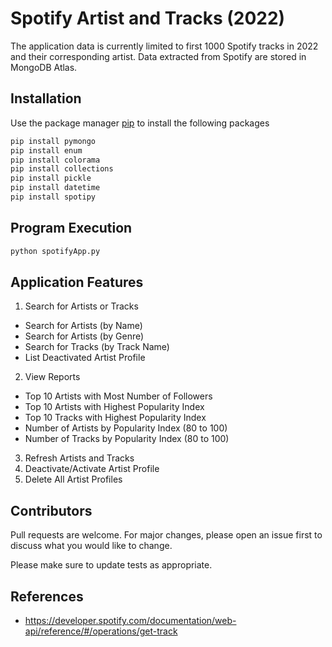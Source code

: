 # Spotify Artist and Tracks (2022)

The application data is currently limited to first 1000 Spotify tracks in 2022 and their corresponding artist. Data extracted from Spotify are stored in MongoDB Atlas.

## Installation

Use the package manager [pip](https://pip.pypa.io/en/stable/) to install the following packages
```bash
pip install pymongo
pip install enum
pip install colorama
pip install collections
pip install pickle
pip install datetime
pip install spotipy
```

## Program Execution
```bash
python spotifyApp.py
```

## Application Features
1. Search for Artists or Tracks
* Search for Artists (by Name)
* Search for Artists (by Genre)
* Search for Tracks (by Track Name)
* List Deactivated Artist Profile
2. View Reports
* Top 10 Artists with Most Number of Followers
* Top 10 Artists with Highest Popularity Index
* Top 10 Tracks with Highest Popularity Index
* Number of Artists by Popularity Index (80 to 100)
* Number of Tracks by Popularity Index (80 to 100)
3. Refresh Artists and Tracks
4. Deactivate/Activate Artist Profile
5. Delete All Artist Profiles

## Contributors

Pull requests are welcome. For major changes, please open an issue first to discuss what you would like to change.

Please make sure to update tests as appropriate.

## References

* https://developer.spotify.com/documentation/web-api/reference/#/operations/get-track
